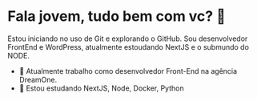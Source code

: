 # Fala jovem, tudo bem com vc? 👋

Estou iniciando no uso de Git e explorando o GitHub. Sou desenvolvedor FrontEnd e WordPress, atualmente estoudando NextJS e o submundo do NODE.

<!--
**netoliveira/netoliveira** is a ✨ _special_ ✨ repository because its `README.md` (this file) appears on your GitHub profile.

Here are some ideas to get you started:

-->

-   🔭 Atualmente trabalho como desenvolvedor Front-End na agência DreamOne.
-   🌱 Estou estudando NextJS, Node, Docker, Python

<!--
- 👯 I’m looking to collaborate on ...
- 🤔 I’m looking for help with ...
- 💬 Ask me about ...
- 📫 How to reach me: ...
- 😄 Pronouns: ...
- ⚡ Fun fact: ...
-->
